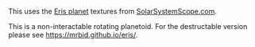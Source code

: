 This uses the [Eris planet](https://www.solarsystemscope.com/textures/download/4k_eris_fictional.jpg) textures from [SolarSystemScope.com](https://www.solarsystemscope.com/textures/).

This is a non-interactable rotating planetoid. For the destructable version please see https://mrbid.github.io/eris/.
